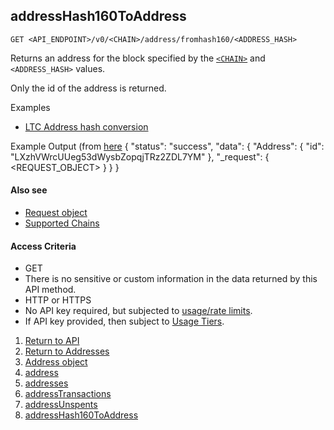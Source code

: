 ## addressHash160ToAddress

    GET <API_ENDPOINT>/v0/<CHAIN>/address/fromhash160/<ADDRESS_HASH>

Returns an address for the block specified by the [`<CHAIN>`](../../notes/chains/) and `<ADDRESS_HASH>` values.

Only the id of the address is returned.

Examples
* [LTC Address hash conversion](https://api.blockstrap.com/v0/ltc/address/fromhash160/8C17E5D45F01004A83BF373635DAC2788ED5791B/?prettyprint=1)

Example Output (from [here](https://api.blockstrap.com/v0/ltc/address/fromhash160/8C17E5D45F01004A83BF373635DAC2788ED5791B/?prettyprint=1)
    {
        "status": "success",
        "data": {
            "Address": {
                "id": "LXzhVWrcUUeg53dWysbZopqjTRz2ZDL7YM"
            },
            "_request": {
                <REQUEST_OBJECT>
            }
        }
    }   


#### Also see
* [Request object](../../notes/requestobject/)
* [Supported Chains](../../notes/chains/)

#### Access Criteria
* GET
* There is no sensitive or custom information in the data returned by this API method.
* HTTP or HTTPS
* No API key required, but subjected to [usage/rate limits](../../notes/limits-and-tiers/).
* If API key provided, then subject to [Usage Tiers](../../notes/limits-and-tiers/).


1. [Return to API](../../../)
1. [Return to Addresses](../)
1. [Address object](../addressobject/)
1. [address](../address-id/)
1. [addresses](../address-ids/)
1. [addressTransactions](../address-transactions/)
1. [addressUnspents](../address-unspents/)
1. [addressHash160ToAddress](../address-from-hash160/)
